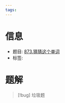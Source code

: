 ```yaml
---
tags:
---
```


# 信息
* 题目: [873.猜猜这个单词](https://leetcode.cn/problems/guess-the-word/)
* 标签:

# 题解

> [!bug]
> 垃圾题
